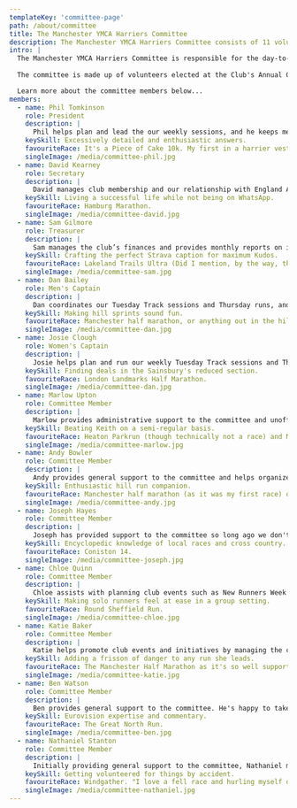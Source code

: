 ```yaml
---
templateKey: 'committee-page'
path: /about/committee
title: The Manchester YMCA Harriers Committee
description: The Manchester YMCA Harriers Committee consists of 11 volunteers who have been elected by the Club's members to manage the Club's affairs
intro: |
  The Manchester YMCA Harriers Committee is responsible for the day-to-day running of the club and making decisions that will affect the future of the club.
  
  The committee is made up of volunteers elected at the Club's Annual General Meeting. They give their time freely for the benefit of the club and its members.

  Learn more about the committee members below...
members:
  - name: Phil Tomkinson
    role: President
    description: |
      Phil helps plan and lead the our weekly sessions, and he keeps members informed about upcoming events. He also organises the trophies and medals for our club championships.
    keySkill: Excessively detailed and enthusiastic answers.
    favouriteRace: It's a Piece of Cake 10k. My first in a harrier vest.
    singleImage: /media/committee-phil.jpg
  - name: David Kearney
    role: Secretary
    description: |
      David manages club membership and our relationship with England Athletics, ensuring club administration aligns with our rules.
    keySkill: Living a successful life while not being on WhatsApp.
    favouriteRace: Hamburg Marathon.
    singleImage: /media/committee-david.jpg
  - name: Sam Gilmore
    role: Treasurer
    description: |
      Sam manages the club’s finances and provides monthly reports on income and spending.
    keySkill: Crafting the perfect Strava caption for maximum Kudos.
    favouriteRace: Lakeland Trails Ultra (Did I mention, by the way, that I did an ultra???).
    singleImage: /media/committee-sam.jpg
  - name: Dan Bailey
    role: Men's Captain
    description: |
      Dan coordinates our Tuesday Track sessions and Thursday runs, and he organizes our cross-country teams.
    keySkill: Making hill sprints sound fun.
    favouriteRace: Manchester half marathon, or anything out in the hills.
    singleImage: /media/committee-dan.jpg
  - name: Josie Clough
    role: Women's Captain
    description: |
      Josie helps plan and run our weekly Tuesday Track sessions and Thursday runs. She assists with event planning and promotes the club.
    keySkill: Finding deals in the Sainsbury's reduced section.
    favouriteRace: London Landmarks Half Marathon.
    singleImage: /media/committee-dan.jpg
  - name: Marlow Upton
    role: Committee Member
    description: |
      Marlow provides administrative support to the committee and unofficial advice on marathon training.
    keySkill: Beating Keith on a semi-regular basis.
    favouriteRace: Heaton Parkrun (though technically not a race) and Marple Trail Run.
    singleImage: /media/committee-marlow.jpg
  - name: Andy Bowler
    role: Committee Member
    description: |
      Andy provides general support to the committee and helps organize the club kit.
    keySkill: Enthusiastic hill run companion.
    favouriteRace: Manchester half marathon (as it was my first race) or any race that involves a holiday.
    singleImage: /media/committee-andy.jpg
  - name: Joseph Hayes
    role: Committee Member
    description: |
      Joseph has provided support to the committee so long ago we don't remember, but luckily someone asked him to write [a blog about it.](https://manyharrier.co.uk/blog/2018-09-21-my-first-year-with-the-manchester-ymca-harriers/)
    keySkill: Encyclopedic knowledge of local races and cross country.
    favouriteRace: Coniston 14.
    singleImage: /media/committee-joseph.jpg
  - name: Chloe Quinn
    role: Committee Member
    description: |
      Chloe assists with planning club events such as New Runners Week and our GM Ringway Relay challenge and supports new runners with their goals.
    keySkill: Making solo runners feel at ease in a group setting.
    favouriteRace: Round Sheffield Run.
    singleImage: /media/committee-chloe.jpg
  - name: Katie Baker
    role: Committee Member
    description: |
      Katie helps promote club events and initiatives by managing the club's social media accounts and serves as one of the welfare officers.
    keySkill: Adding a frisson of danger to any run she leads.
    favouriteRace: The Manchester Half Marathon as it's so well supported.
    singleImage: /media/committee-katie.jpg
  - name: Ben Watson
    role: Committee Member
    description: |
      Ben provides general support to the committee. He's happy to take any queries people have, and dole out running support and advice.
    keySkill: Eurovision expertise and commentary.
    favouriteRace: The Great North Run.
    singleImage: /media/committee-ben.jpg
  - name: Nathaniel Stanton
    role: Committee Member
    description: |
      Initially providing general support to the committee, Nathaniel mentioned his coding skills and now manages the website.
    keySkill: Getting volunteered for things by accident.
    favouriteRace: Windgather. "I love a fell race and hurling myself down hills."
    singleImage: /media/committee-nathaniel.jpg
---
```

